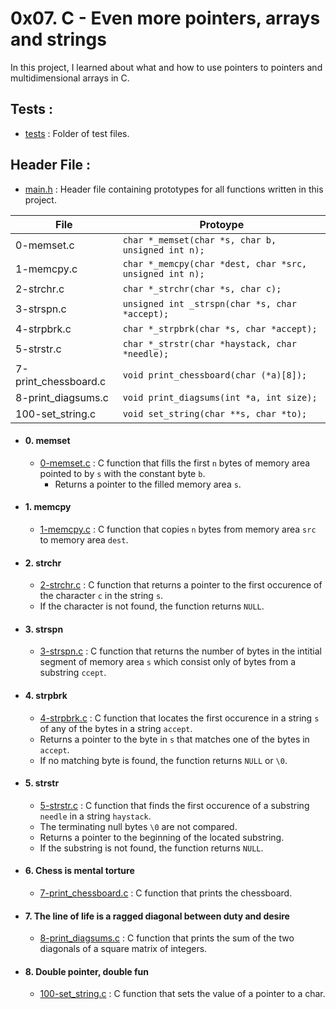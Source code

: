 # 0x07. C - Even more pointers, arrays and strings

In this project, I learned about what and how to use pointers to pointers and multidimensional arrays in C.

## Tests :
+ [tests](https://github.com/BigGtpoint/alx-low_level_programming/tree/main/0x07-pointers_arrays_strings/tests) : Folder of test files.

## Header File :
+ [main.h](https://github.com/BigGtpoint/alx-low_level_programming/tree/main/0x07-pointers_arrays_strings/main.h) : Header file containing prototypes for all functions written in this project.

| File         | Protoype |
| ------------ | -------- |
| 0-memset.c | `char *_memset(char *s, char b, unsigned int n);` |
| 1-memcpy.c | `char *_memcpy(char *dest, char *src, unsigned int n);` |
| 2-strchr.c | `char *_strchr(char *s, char c);` |
| 3-strspn.c | `unsigned int _strspn(char *s, char *accept);` |
| 4-strpbrk.c | `char *_strpbrk(char *s, char *accept);` |
| 5-strstr.c | `char *_strstr(char *haystack, char *needle);` |
| 7-print_chessboard.c | `void print_chessboard(char (*a)[8]);` |
| 8-print_diagsums.c | `void print_diagsums(int *a, int size);` |
| 100-set_string.c | `void set_string(char **s, char *to);` |

+ #### 0. memset
  - [0-memset.c](https://github.com/BigGtpoint/alx-low_level_programming/tree/main/0x07-pointers_arrays_strings/0-memset.c) : C function that fills the first `n` bytes of memory area pointed to by `s` with the constant byte `b`.
    - Returns a pointer to the filled memory area `s`.
    
+ #### 1. memcpy
  - [1-memcpy.c](https://github.com/BigGtpoint/alx-low_level_programming/tree/main/0x07-pointers_arrays_strings/1-memcpy.c) : C function that copies `n` bytes from memory area `src` to memory area `dest`.
  
+ #### 2. strchr
  - [2-strchr.c](https://github.com/BigGtpoint/alx-low_level_programming/tree/main/0x07-pointers_arrays_strings/2-strchr.c) : C function that returns a pointer to the first occurence of the character `c` in the string `s`.
  - If the character is not found, the function returns `NULL`.
  
+ #### 3. strspn
  - [3-strspn.c](https://github.com/BigGtpoint/alx-low_level_programming/tree/main/0x07-pointers_arrays_strings/3-strspn.c) : C function that returns the number of bytes in the intitial segment of memory area `s` which consist only of bytes from a substring `ccept`.
  
+ #### 4. strpbrk
  - [4-strpbrk.c](https://github.com/BigGtpoint/alx-low_level_programming/tree/main/0x07-pointers_arrays_strings/4-strpbrk.c) : C function that locates the first occurence in a string `s` of any of the bytes in a string `accept`.
  - Returns a pointer to the byte in `s` that matches one of the bytes in `accept`.
  - If no matching byte is found, the function returns `NULL` or `\0`.
  
+ #### 5. strstr
  - [5-strstr.c](https://github.com/BigGtpoint/alx-low_level_programming/tree/main/0x07-pointers_arrays_strings/5-strstr.c) : C function that finds the first occurence of a substring `needle` in a string `haystack`.
  - The terminating null bytes `\0` are not compared.
  - Returns a pointer to the beginning of the located substring.
  - If the substring is not found, the function returns `NULL`.
  
+ #### 6. Chess is mental torture
  - [7-print_chessboard.c](https://github.com/BigGtpoint/alx-low_level_programming/tree/main/0x07-pointers_arrays_strings/7-print_chessboard.c) : C function that prints the chessboard.
  
+ #### 7. The line of life is a ragged diagonal between duty and desire
  - [8-print_diagsums.c](https://github.com/BigGtpoint/alx-low_level_programming/tree/main/0x07-pointers_arrays_strings/8-print_diagsums.c) : C function that prints the sum of the two diagonals of a square matrix of integers.
  
+ #### 8. Double pointer, double fun
  - [100-set_string.c](https://github.com/BigGtpoint/alx-low_level_programming/tree/main/0x07-pointers_arrays_strings/100-set_string.c) : C function that sets the value of a pointer to a char.

  
  
  
  
  
  
  
  
  
  
